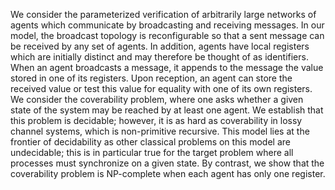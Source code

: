 We consider the parameterized verification of arbitrarily large networks of agents which communicate by broadcasting and receiving messages. In our model, the broadcast topology is reconfigurable so  that a sent message can be received by any set of agents. In addition, agents have local registers which are initially distinct and may therefore be thought of as identifiers. When an agent broadcasts a message, it appends to the message the value stored in one of its registers. Upon reception, an agent can store the received value or test this value for equality with one of its own registers.
We consider the coverability problem, where one asks whether a given state of the system may be reached by at least one agent. We establish that this problem is decidable; however, it is as hard as coverability in lossy channel systems, which is non-primitive recursive. This model lies at the frontier of decidability as other classical problems on this model are undecidable; this is in particular true for the target problem where all processes must synchronize on a given state. By contrast, we show that the coverability problem is NP-complete when each agent has only one register.
